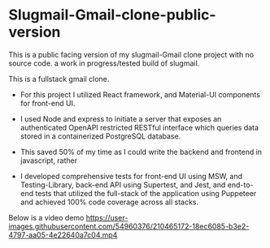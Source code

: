 # Slugmail-Gmail-clone-public-version
This is a public facing version of my slugmail-Gmail clone project with no source code.
a work in progress/tested build of slugmail.

This is a fullstack gmail clone.
- For this project I utilized React framework, and Material-UI components for front-end UI.
* I used Node and express to initiate a server that exposes an authenticated OpenAPI restricted RESTful interface which queries data stored
in a containerized PostgreSQL database.
+ This saved 50% of my time as I could write the backend and frontend in javascript, rather 
* I developed comprehensive tests for front-end UI using MSW, and Testing-Library, back-end API using Supertest,
and Jest, and end-to-end tests that utilized the full-stack of the application using Puppeteer and achieved 100% code coverage across all stacks.

Below is a video demo
https://user-images.githubusercontent.com/54960376/210465172-18ec6085-b3e2-4797-aa05-4e22640a7c04.mp4


